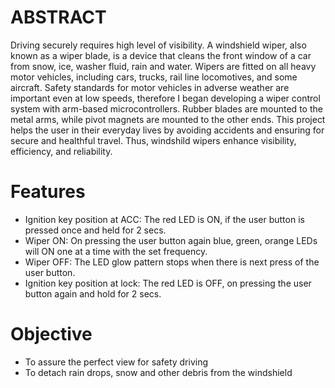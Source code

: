 # ABSTRACT
Driving securely requires high level of visibility. A windshield wiper, also known as a wiper blade, is a device that cleans the front window of a car from snow, ice, washer fluid, rain and water. Wipers are fitted on all heavy motor vehicles, including cars, trucks, rail line locomotives, and some aircraft.  Safety standards for motor vehicles in adverse weather are important even at low speeds, therefore I began developing a wiper control system with arm-based microcontrollers. Rubber blades are mounted to the metal arms, while pivot magnets are mounted to the other ends. This project helps the user in their everyday lives by avoiding accidents and ensuring for secure and healthful travel. Thus, windshild wipers enhance visibility, efficiency, and reliability.
# Features
- Ignition key position at ACC: The red LED is ON, if the user button is pressed once and held for 2 secs.
- Wiper ON: On pressing the user button again blue, green, orange LEDs will ON one at a time with the set frequency.
- Wiper OFF: The LED glow pattern stops when there is next press of the user button.
- Ignition key position at lock: The red LED is OFF, on pressing the user button again and hold for 2 secs.
# Objective
- To assure the perfect view for safety driving
- To detach rain drops, snow and other debris from the windshield
